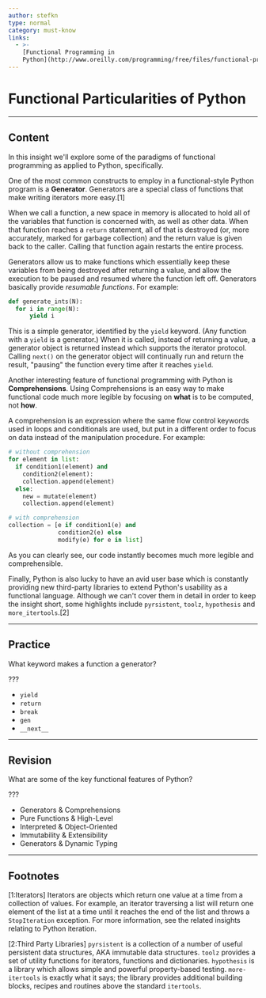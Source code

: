 ```yaml
---
author: stefkn
type: normal
category: must-know
links:
  - >-
    [Functional Programming in
    Python](http://www.oreilly.com/programming/free/files/functional-programming-python.pdf){website}
---
```


# Functional Particularities of Python


---

## Content

In this insight we'll explore some of the paradigms of functional programming as applied to Python, specifically.

One of the most common constructs to employ in a functional-style Python program is a **Generator**. Generators are a special class of functions that make writing iterators more easy.[1]

When we call a function, a new space in memory is allocated to hold all of the variables that function is concerned with, as well as other data. When that function reaches a `return` statement, all of that is destroyed (or, more accurately, marked for garbage collection) and the return value is given back to the caller. Calling that function again restarts the entire process.

Generators allow us to make functions which essentially keep these variables from being destroyed after returning a value, and allow the execution to be paused and resumed where the function left off. Generators basically provide *resumable functions*. For example:

```python
def generate_ints(N):
  for i in range(N):
      yield i
```

This is a simple generator, identified by the `yield` keyword. (Any function with a `yield` is a generator.) When it is called, instead of returning a value, a generator object is returned instead which supports the iterator protocol. Calling `next()` on the generator object will continually run and return the result, "pausing" the function every time after it reaches `yield`.

Another interesting feature of functional programming with Python is **Comprehensions**. Using Comprehensions is an easy way to make functional code much more legible by focusing on **what** is to be computed, not **how**.

A comprehension is an expression where the same flow control keywords used in loops and conditionals are used, but put in a different order to focus on data instead of the manipulation procedure. For example:

```python
# without comprehension
for element in list:
  if condition1(element) and
    condition2(element):
    collection.append(element)
  else:
    new = mutate(element)
    collection.append(element)

# with comprehension
collection = [e if condition1(e) and
              condition2(e) else
              modify(e) for e in list]
```

As you can clearly see, our code instantly becomes much more legible and comprehensible.

Finally, Python is also lucky to have an avid user base which is constantly providing new third-party libraries to extend Python's usability as a functional language. Although we can't cover them in detail in order to keep the insight short, some highlights include `pyrsistent`, `toolz`, `hypothesis` and `more_itertools`.[2]


---

## Practice

What keyword makes a function a generator?

???

* `yield`
* `return`
* `break`
* `gen`
* `__next__`


---

## Revision

What are some of the key functional features of Python?

???

* Generators & Comprehensions
* Pure Functions & High-Level
* Interpreted & Object-Oriented
* Immutability & Extensibility
* Generators & Dynamic Typing


---

## Footnotes

[1:Iterators]
Iterators are objects which return one value at a time from a collection of values. For example, an iterator traversing a list will return one element of the list at a time until it reaches the end of the list and throws a `StopIteration` exception. For more information, see the related insights relating to Python iteration.

[2:Third Party Libraries]
`pyrsistent` is a collection of a number of useful persistent data structures, AKA immutable data structures. `toolz` provides a set of utility functions for iterators, functions and dictionaries. `hypothesis` is a library which allows simple and powerful property-based testing. `more-itertools` is exactly what it says; the library provides additional building blocks, recipes and routines above the standard `itertools`.
